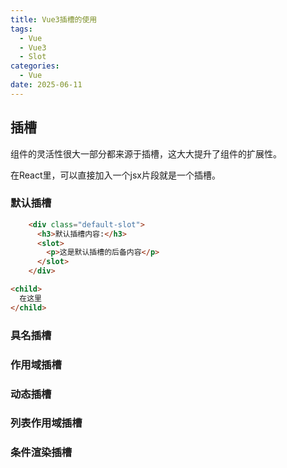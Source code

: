 ```yaml
---
title: Vue3插槽的使用
tags:
  - Vue
  - Vue3
  - Slot
categories:
  - Vue
date: 2025-06-11
---
```

## 插槽

组件的灵活性很大一部分都来源于插槽，这大大提升了组件的扩展性。

在React里，可以直接加入一个jsx片段就是一个插槽。

### 默认插槽

``` html
    <div class="default-slot">
      <h3>默认插槽内容:</h3>
      <slot>
        <p>这是默认插槽的后备内容</p>
      </slot>
    </div>
```

```html
<child>
  在这里
</child>
```

### 具名插槽

### 作用域插槽

### 动态插槽

### 列表作用域插槽

### 条件渲染插槽

